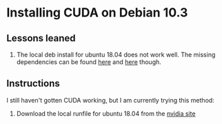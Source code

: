 # Installing CUDA on Debian 10.3

## Lessons leaned

1. The local deb install for ubuntu 18.04 does not work well. The missing dependencies can be found [here](http://archive.ubuntu.com/ubuntu/pool/main/x/x-kit/python3-xkit_0.5.0ubuntu2_all.deb) and [here](https://launchpadlibrarian.net/424706799/screen-resolution-extra_0.18_all.deb) though.

## Instructions

I still haven't gotten CUDA working, but I am currently trying this method:

1. Download the local runfile for ubuntu 18.04 from the [nvidia site](https://developer.nvidia.com/cuda-downloads?target_os=Linux&target_arch=x86_64&target_distro=Ubuntu&target_version=1804&target_type=runfilelocal)

